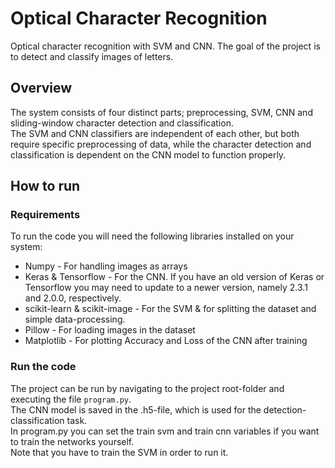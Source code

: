 # Optical Character Recognition

Optical character recognition with SVM and CNN. The goal of the project is to detect and classify images of letters. 

## Overview
The system consists of four distinct parts; preprocessing, SVM, CNN and sliding-window character detection and classification.  
The SVM and CNN classifiers are independent of each other, but both require specific preprocessing of data, 
while the character detection and classification is dependent on the CNN model to function properly. 

## How to run

### Requirements
To run the code you will need the following libraries installed on your system:
* Numpy - For handling images as arrays
* Keras & Tensorflow - For the CNN. If you have an old version of Keras or Tensorflow you may need to
update to a newer version, namely 2.3.1 and 2.0.0, respectively.
* scikit-learn & scikit-image - For the SVM & for splitting the dataset and simple data-processing.
* Pillow - For loading images in the dataset
* Matplotlib - For plotting Accuracy and Loss of the CNN after training

### Run the code
The project can be run by navigating to the project root-folder and executing the file `program.py`.   
The CNN model is saved in the .h5-file, which is used for the detection-classification task.  
In program.py you can set the train svm and train cnn variables if you want to train the networks yourself.  
Note that you have to train the SVM in order to run it.





